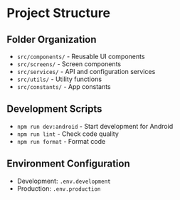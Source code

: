 # Project Structure
## Folder Organization
- `src/components/` - Reusable UI components
- `src/screens/` - Screen components
- `src/services/` - API and configuration services
- `src/utils/` - Utility functions
- `src/constants/` - App constants
## Development Scripts
- `npm run dev:android` - Start development for Android
- `npm run lint` - Check code quality
- `npm run format` - Format code
## Environment Configuration
- Development: `.env.development`
- Production: `.env.production`